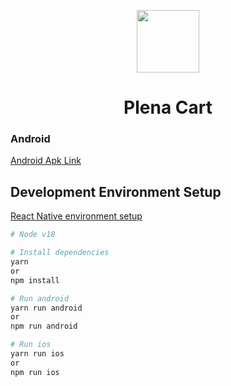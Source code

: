 <p align="center">
  <a>
    <img width="100px" src=".https://iili.io/JnVHzTQ.png">
  </a>
  <h1 align="center">Plena Cart</h1>  
</p>

### Android

[Android Apk Link](https://drive.google.com/file/d/1QrwbFxriFRH5VisjojKPcqbGVKqqraHy/view?usp=sharing)

## Development Environment Setup

[React Native environment setup](https://reactnative.dev/docs/environment-setup)

```bash
# Node v18
```

```bash
# Install dependencies
yarn
or
npm install
```

```bash
# Run android
yarn run android
or
npm run android
```

```bash
# Run ios
yarn run ios
or
npm run ios
```
